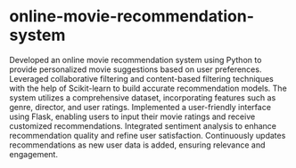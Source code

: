 # online-movie-recommendation-system
Developed an online movie recommendation system using Python to provide personalized movie suggestions based on user preferences. Leveraged collaborative filtering and content-based filtering techniques with the help of Scikit-learn to build accurate recommendation models. The system utilizes a comprehensive dataset, incorporating features such as genre, director, and user ratings. Implemented a user-friendly interface using Flask, enabling users to input their movie ratings and receive customized recommendations. Integrated sentiment analysis to enhance recommendation quality and refine user satisfaction. Continuously updates recommendations as new user data is added, ensuring relevance and engagement.
